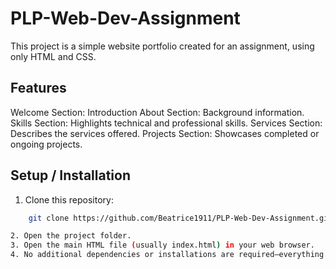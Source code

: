 # PLP-Web-Dev-Assignment
This project is a simple website portfolio created for an assignment, using only HTML and CSS.

## Features
Welcome Section: Introduction
About Section: Background information.
Skills Section: Highlights technical and professional skills.
Services Section: Describes the services offered.
Projects Section: Showcases completed or ongoing projects.

## Setup / Installation
1. Clone this repository:
```bash
    git clone https://github.com/Beatrice1911/PLP-Web-Dev-Assignment.git

2. Open the project folder.
3. Open the main HTML file (usually index.html) in your web browser.
4. No additional dependencies or installations are required—everything runs in the browser.
